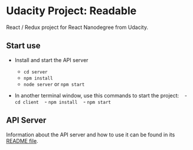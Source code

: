 # Udacity Project: Readable

React / Redux project for React Nanodegree from Udacity.

## Start use

* Install and start the API server
    - `cd server`
    - `npm install`
    - `node server` or `npm start`

* In another terminal window, use this commands to start the project:
    - `cd client`
    - `npm install`
    - `npm start`

## API Server

Information about the API server and how to use it can be found in its [README file](server/README.md).
